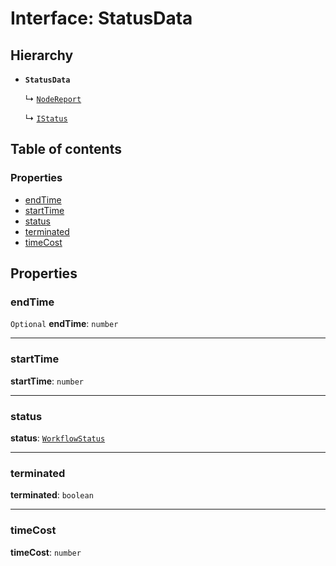 # Interface: StatusData

## Hierarchy

* **`StatusData`**

  ↳ [`NodeReport`](/auto-docs/interface/interfaces/NodeReport.md)

  ↳ [`IStatus`](/auto-docs/interface/interfaces/IStatus.md)

## Table of contents

### Properties

* [endTime](/auto-docs/interface/interfaces/StatusData.md#endtime)
* [startTime](/auto-docs/interface/interfaces/StatusData.md#starttime)
* [status](/auto-docs/interface/interfaces/StatusData.md#status)
* [terminated](/auto-docs/interface/interfaces/StatusData.md#terminated)
* [timeCost](/auto-docs/interface/interfaces/StatusData.md#timecost)

## Properties

### endTime

`Optional` **endTime**: `number`

***

### startTime

**startTime**: `number`

***

### status

**status**: [`WorkflowStatus`](/auto-docs/interface/enums/WorkflowStatus.md)

***

### terminated

**terminated**: `boolean`

***

### timeCost

**timeCost**: `number`
